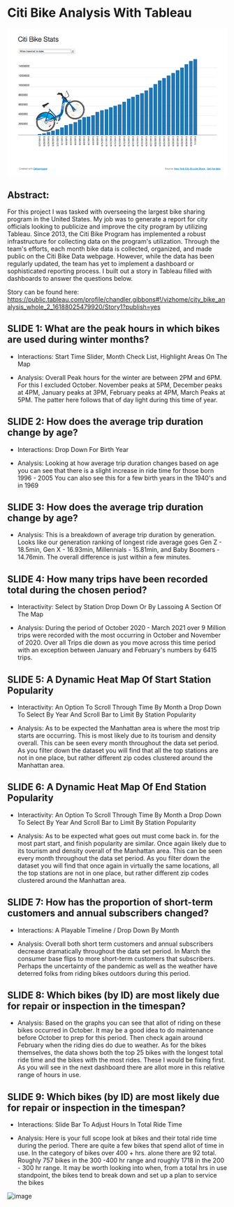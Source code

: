 # Citi Bike Analysis With Tableau

![](citi.gif)

## Abstract: 

For this project I was tasked with overseeing the largest bike sharing program in the United States. My job was to generate a report for city officials looking to publicize and improve the city program by utilizing Tableau. Since 2013, the Citi Bike Program has implemented a robust infrastructure for collecting data on the program's utilization. Through the team's efforts, each month bike data is collected, organized, and made public on the Citi Bike Data webpage. However, while the data has been regularly updated, the team has yet to implement a dashboard or sophisticated reporting process. I built out a story in Tableau filled with dashboards to answer the questions below.


Story can be found here: 
https://public.tableau.com/profile/chandler.gibbons#!/vizhome/city_bike_analysis_whole_2_16188025479920/Story1?publish=yes


## SLIDE 1: What are the peak hours in which bikes are used during winter months?

* Interactions: Start Time Slider, Month Check List, Highlight Areas On The Map

* Analysis: Overall Peak hours for the winter are between 2PM and 6PM. For this I excluded October. November peaks at 5PM, December peaks at 4PM, January peaks at 3PM, February peaks at 4PM, March Peaks at 5PM. The patter here follows that of day light during this time of year.

## SLIDE 2: How does the average trip duration change by age?

* Interactions: Drop Down For Birth Year

* Analysis: Looking at how average trip duration changes based on age you can see that there is a slight increase in ride time for those born 1996 - 2005 You can also see this for a few birth years in the 1940's and in 1969

## SLIDE 3: How does the average trip duration change by age?

* Analysis: This is a breakdown of average trip duration by generation. Looks like our generation ranking of longest ride average goes Gen Z - 18.5min, Gen X - 16.93min, Millennials - 15.81min, and Baby Boomers - 14.76min. The overall difference is just within a few minutes.

## SLIDE 4: How many trips have been recorded total during the chosen period?

* Interactivity: Select by Station Drop Down Or By Lassoing A Section Of The Map

* Analysis: During the period of October 2020 - March 2021 over 9 Million trips were recorded with the most occurring in October and November of 2020. Over all Trips die down as you move across this time period with an exception between January and February's numbers by 6415 trips.

## SLIDE 5: A Dynamic Heat Map Of Start Station Popularity

* Interactivity: An Option To Scroll Through Time By Month a Drop Down To Select By Year And Scroll Bar to Limit By Station Popularity

* Analysis: As to be expected the Manhattan area is where the most trip starts are occurring. This is most likely due to its tourism and density overall. This can be seen every month throughout the data set period. As you filter down the dataset you will find that all the top stations are not in one place, but rather different zip codes clustered around the Manhattan area.

## SLIDE 6: A Dynamic Heat Map Of End Station Popularity

* Interactivity: An Option To Scroll Through Time By Month a Drop Down To Select By Year And Scroll Bar to Limit By Station Popularity

* Analysis: As to be expected what goes out must come back in. for the most part start, and finish popularity are similar. Once again likely due to its tourism and density overall of the Manhattan area. This can be seen every month throughout the data set period. As you filter down the dataset you will find that once again in virtually the same locations, all the top stations are not in one place, but rather different zip codes clustered around the Manhattan area.

## SLIDE 7: How has the proportion of short-term customers and annual subscribers changed?

* Interactions: A Playable Timeline / Drop Down By Month

* Analysis: Overall both short term customers and annual subscribers decrease dramatically throughout the data set period. In March the consumer base flips to more short-term customers that subscribers. Perhaps the uncertainty of the pandemic as well as the weather have deterred folks from riding bikes outdoors during this period.

## SLIDE 8: Which bikes (by ID) are most likely due for repair or inspection in the timespan?

* Analysis: Based on the graphs you can see that allot of riding on these bikes occurred in October. It may be a good idea to do maintenance before October to prep for this period. Then check again around February when the riding dies do due to weather. As for the bikes themselves, the data shows both the top 25 bikes with the longest total ride time and the bikes with the most rides. These I would be fixing first. As you will see in the next dashboard there are allot more in this relative range of hours in use.

## SLIDE 9: Which bikes (by ID) are most likely due for repair or inspection in the timespan?

* Interactions: Slide Bar To Adjust Hours In Total Ride Time

* Analysis: Here is your full scope look at bikes and their total ride time during the period. There are quite a few bikes that spend allot of time in use. In the category of bikes over 400 + hrs. alone there are 92 total. Roughly 757 bikes in the 300 -400 hr range and roughly 1718 in the 200 - 300 hr range. It may be worth looking into when, from a total hrs in use standpoint, the bikes tend to break down and set up a plan to service the bikes

![image](https://user-images.githubusercontent.com/70335277/115489348-10da4c00-a22a-11eb-91c2-165c6eb0814a.png)
